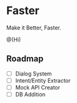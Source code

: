 # Faster

Make it Better, Faster.

@(Hi)

## Roadmap

- [ ] Dialog System
- [ ] Intent/Entity Extractor
- [ ] Mock API Creator
- [ ] DB Addition